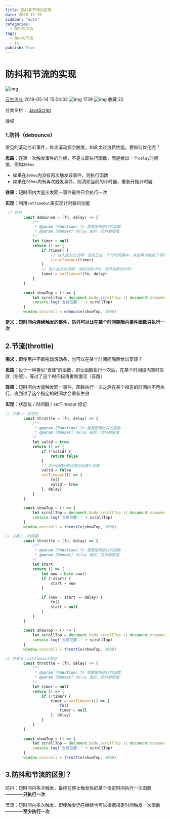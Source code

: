 ```yaml
---
title: 防抖和节流的实现
date: 2020-12-19
sidebar: "auto"
categories:
  - 防抖和节流
tags:
  - 防抖和节流
  - js
publish: True
---
```


# 防抖和节流的实现

![img](https://csdnimg.cn/release/blogv2/dist/pc/img/original.png)

[云生流长](https://blog.csdn.net/qq_38054239) 2019-05-14 15:04:32 ![img](https://csdnimg.cn/release/blogv2/dist/pc/img/articleReadEyes.png) 1739 ![img](https://csdnimg.cn/release/blogv2/dist/pc/img/tobarCollect.png) 收藏 22

分类专栏： [JavaScript](https://blog.csdn.net/qq_38054239/category_7273241.html)

版权

### 1.防抖（debounce）

常见的滚动监听事件，每次滚动都会触发，如此太过浪费性能，要如何优化呢？

**思路**：在第一次触发事件的时候，不是立即执行函数，而是给出一个`delay`时间值，例如`200ms`

- 如果在`200ms`内没有再次触发该事件，则执行函数
- 如果在`200ms`内有再次触发事件，则清除当前的计时器，重新开始计时器

**效果**：短时间内大量出发同一事件最终只会执行一次

**实现**：利用`setTimeOut`来实现计时器的功能

```javascript
 // 防抖
        const debounce = (fn, delay) => {
            /**
             * @param [Function] fn 需要使用防抖的函数
             * @param [Number] delay 毫秒，防抖期限值
            */
            let timer = null
            return () => {
                if (timer) {
                    // 进入此分支说明：当前正在一个计时周期中，并且再次触发了事件,取消当前计时，重新开始计时
                    clearTimeout(timer)
                }
                // 进入此分支说明：当前没有计时，则开始新的计时
                timer = setTimeout(fn, delay)
            }
        }
​
        const showTop = () => {
            let scrollTop = document.body.scrollTop || document.documentElement.scrollTop
            console.log('当前位置：' + scrollTop)
        }
        window.onscroll = debounce(showTop, 1000)
```

**定义**：**短时间内连续触发的事件，防抖可以让在某个时间期限内事件函数只执行一次**

## 2.节流(throttle)

**需求**：即使用户不断拖动滚动条，也可以在某个时间间隔后给出反馈？

**思路**：设计一种类似“青蛙”的函数，即让函数执行一次后，在某个时间段内暂时失效（冬眠），等过了这个时间段再重新激活（苏醒）

**效果**：短时间内大量触发同一事件，函数执行一次之后在某个指定的时间内不再执行，直到过了这个指定的时间才会重新生效

**实现**：状态位 / 时间戳 / setTimeout 标记

```js
// 方案一：状态位
        const throttle = (fn, delay) => {
            /**
             * @param [Function] fn 需要使用防抖的函数
             * @param [Number] delay 毫秒，防抖期限值
            */
            let valid = true
            return () => {
                if (!valid) {
                    return false
                }
                // 执行函数+把状态位设置为无效
                valid = false
                setTimeout(() => {
                    fn()
                    valid = true
                }, delay)
            }
        }
​
        const showTop = () => {
            let scrollTop = document.body.scrollTop || document.documentElement.scrollTop
            console.log('当前位置：' + scrollTop)
        }
        window.onscroll = throttle(showTop, 1000)

// 方案二：时间戳
        const throttle = (fn, delay) => {
            /**
             * @param [Function] fn 需要使用防抖的函数
             * @param [Number] delay 毫秒，防抖期限值
            */
            let start
            return () => {
                let now = Date.now()
                if (!start) {
                    start = now
                }
​
                if (now - start >= delay) {
                    fn()
                    start = null
                }
            }
        }
​
        const showTop = () => {
            let scrollTop = document.body.scrollTop || document.documentElement.scrollTop
            console.log('当前位置：' + scrollTop)
        }
        window.onscroll = throttle(showTop, 1000)

// 方案三：setTimeout标记
        const throttle = (fn, delay) => {
            /**
             * @param [Function] fn 需要使用防抖的函数
             * @param [Number] delay 毫秒，防抖期限值
            */
            let timer = null
            return () => {
                if (!timer) {
                    timer = setTimeout(() => {
                        fn()
                        timer = null
                    }, delay)
                }
            }
        }
​
        const showTop = () => {
            let scrollTop = document.body.scrollTop || document.documentElement.scrollTop
            console.log('当前位置：' + scrollTop)
        }
        window.onscroll = throttle(showTop, 1000)
```

## 3.防抖和节流的区别？

防抖：短时间内多次触发，最终在停止触发后的某个指定时间执行一次函数————**只执行一次**

节流：短时间内多次触发，即使触发仍在继续也可以根据指定时间触发一次函数————**至少执行一次**
